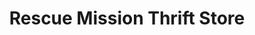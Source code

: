---
title: "Rescue Mission Thrift Store"
url: /roanoke/rescue-mission-thrift-store/
shop: charity
---
